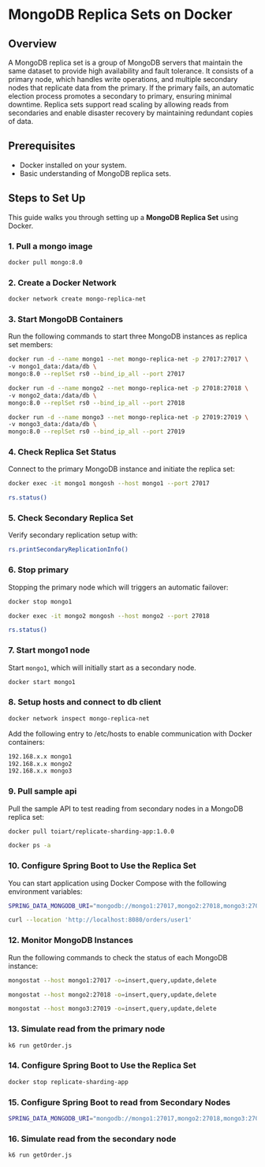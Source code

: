 # MongoDB Replica Sets on Docker

## Overview
A MongoDB replica set is a group of MongoDB servers that maintain the same dataset to provide high availability and fault tolerance. It consists of a primary node, which handles write operations, and multiple secondary nodes that replicate data from the primary. If the primary fails, an automatic election process promotes a secondary to primary, ensuring minimal downtime. Replica sets support read scaling by allowing reads from secondaries and enable disaster recovery by maintaining redundant copies of data.

## Prerequisites
- Docker installed on your system.
- Basic understanding of MongoDB replica sets.

## Steps to Set Up
This guide walks you through setting up a **MongoDB Replica Set** using Docker.

### 1. Pull a mongo image
```sh
docker pull mongo:8.0
```

### 2. Create a Docker Network
```sh
docker network create mongo-replica-net
```

### 3. Start MongoDB Containers
Run the following commands to start three MongoDB instances as replica set members:

```sh
docker run -d --name mongo1 --net mongo-replica-net -p 27017:27017 \
-v mongo1_data:/data/db \
mongo:8.0 --replSet rs0 --bind_ip_all --port 27017
```
```sh
docker run -d --name mongo2 --net mongo-replica-net -p 27018:27018 \
-v mongo2_data:/data/db \
mongo:8.0 --replSet rs0 --bind_ip_all --port 27018
```
```sh
docker run -d --name mongo3 --net mongo-replica-net -p 27019:27019 \
-v mongo3_data:/data/db \
mongo:8.0 --replSet rs0 --bind_ip_all --port 27019
```

### 4. Check Replica Set Status
Connect to the primary MongoDB instance and initiate the replica set:
```sh
docker exec -it mongo1 mongosh --host mongo1 --port 27017
```
```sh
rs.status()
```

### 5. Check Secondary Replica Set
Verify secondary replication setup with:
```sh
rs.printSecondaryReplicationInfo()
```

### 6. Stop primary
Stopping the primary node which will triggers an automatic failover:
```sh
docker stop mongo1
```
```sh
docker exec -it mongo2 mongosh --host mongo2 --port 27018
```
```sh
rs.status()
```

### 7. Start mongo1 node
Start `mongo1`, which will initially start as a secondary node.
```sh
docker start mongo1
```

### 8. Setup hosts and connect to db client
```sh
docker network inspect mongo-replica-net
```
Add the following entry to /etc/hosts to enable communication with Docker containers:
```sh
192.168.x.x mongo1
192.168.x.x mongo2
192.168.x.x mongo3
```

### 9. Pull sample api
Pull the sample API to test reading from secondary nodes in a MongoDB replica set:
```sh
docker pull toiart/replicate-sharding-app:1.0.0
```
```sh
docker ps -a
```

### 10. Configure Spring Boot to Use the Replica Set
You can start application using Docker Compose with the following environment variables:
```sh
SPRING_DATA_MONGODB_URI="mongodb://mongo1:27017,mongo2:27018,mongo3:27019/product_db?replicaSet=rs0" docker-compose up -d
```
```sh
curl --location 'http://localhost:8080/orders/user1'
```

### 12. Monitor MongoDB Instances
Run the following commands to check the status of each MongoDB instance:

```sh
mongostat --host mongo1:27017 -o=insert,query,update,delete
```
```sh
mongostat --host mongo2:27018 -o=insert,query,update,delete
```
```sh
mongostat --host mongo3:27019 -o=insert,query,update,delete
```

### 13. Simulate read from the primary node
```sh
k6 run getOrder.js
```

### 14. Configure Spring Boot to Use the Replica Set
```sh
docker stop replicate-sharding-app
```

### 15. Configure Spring Boot to read from Secondary Nodes
```sh
SPRING_DATA_MONGODB_URI="mongodb://mongo1:27017,mongo2:27018,mongo3:27019/product_db?replicaSet=rs0&readPreference=secondaryPreferred" docker-compose up -d
```

### 16. Simulate read from the secondary node
```sh
k6 run getOrder.js
```
